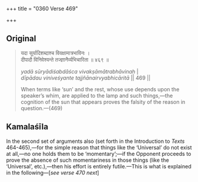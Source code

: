 +++
title = "0360 Verse 469"

+++
## Original 
>
> यदा सूर्यादिशब्दाश्च विवक्षामात्रभाविनः ।  
> दीपादौ विनिवेश्यन्ते तज्ज्ञानैर्व्यभिचारिता ॥ ४६९ ॥ 
>
> *yadā sūryādiśabdāśca vivakṣāmātrabhāvinaḥ* \|  
> *dīpādau viniveśyante tajjñānairvyabhicāritā* \|\| 469 \|\| 
>
> When terms like ‘sun’ and the rest, whose use depends upon the speaker’s whim, are applied to the lamp and such things,—the cognition of the sun that appears proves the falsity of the reason in question.—(469)



## Kamalaśīla

In the second set of arguments also (set forth in the Introduction to *Texts* 464-465),—for the simple reason that things like the ‘Universal’ do not exist at all,—no one holds them to be ‘momentary’;—if the Opponent proceeds to prove the absence of such momentariness in those things (like the ‘Universal’, etc.),—then his effort is entirely futile.—This is what is explained in the following—[*see verse 470 next*]


